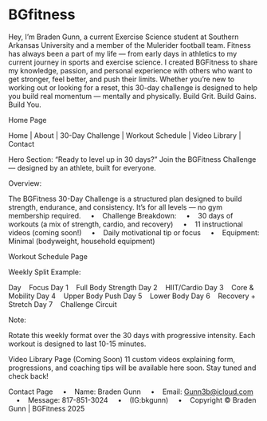# BGfitness
Hey, I’m Braden Gunn, a current Exercise Science student at Southern Arkansas University and a member of the Mulerider football team. Fitness has always been a part of my life — from early days in athletics to my current journey in sports and exercise science. I created BGFitness to share my knowledge, passion, and personal experience with others who want to get stronger, feel better, and push their limits. Whether you’re new to working out or looking for a reset, this 30-day challenge is designed to help you build real momentum — mentally and physically.
Build Grit. Build Gains. Build You.

Home Page

Home | About | 30-Day Challenge | Workout Schedule | Video Library | Contact

Hero Section:
“Ready to level up in 30 days?”
Join the BGFitness Challenge — designed by an athlete, built for everyone.

Overview:

The BGFitness 30-Day Challenge is a structured plan designed to build strength, endurance, and consistency. It’s for all levels — no gym membership required.
    •    Challenge Breakdown:
    •    30 days of workouts (a mix of strength, cardio, and recovery)
    •    11 instructional videos (coming soon!)
    •    Daily motivational tip or focus
    •    Equipment: Minimal (bodyweight, household equipment)


Workout Schedule Page

Weekly Split Example:

Day    Focus
Day 1    Full Body Strength
Day 2    HIIT/Cardio
Day 3    Core & Mobility
Day 4    Upper Body Push
Day 5    Lower Body
Day 6    Recovery + Stretch
Day 7    Challenge Circuit

Note:

Rotate this weekly format over the 30 days with progressive intensity.
Each workout is designed to last 10-15 minutes.

Video Library Page (Coming Soon)
11 custom videos explaining form, progressions, and coaching tips will be available here soon. Stay tuned and check back!

Contact Page
    •    Name: Braden Gunn
    •    Email: Gunn3b@icloud.com
    •    Message: 817-851-3024
    •    (IG:bkgunn)
    •    Copyright © Braden Gunn | BGFitness 2025
